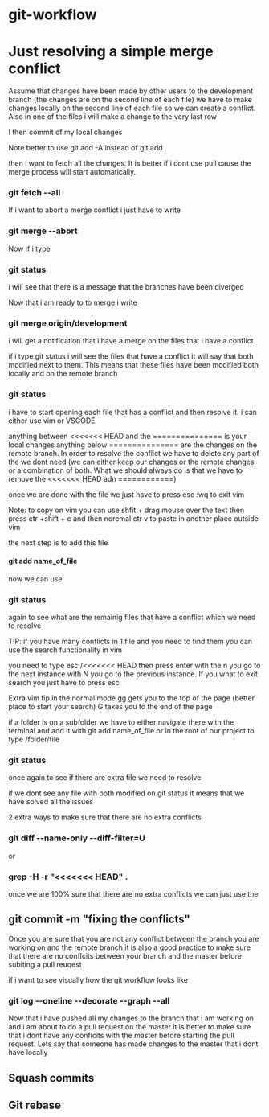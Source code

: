 # git-workflow

# Just resolving a simple merge conflict

Assume that changes have been made by other users to the development branch (the changes are on the second line of each file) we have to make changes locally on the second line of each file so we can create a conflict. Also in one of the files i will make a change to the very last row

I then commit of my local changes

Note better to use git add -A instead of git add .

then i want to fetch all the changes. It is better if i dont use pull cause the merge process will start automatically.

### git fetch --all

If i want to abort a merge conflict i just have to write

### git merge --abort

Now if i type

### git status

i will see that there is a message that the branches have been diverged

Now that i am ready to to merge i write

### git merge origin/development

i will get a notification that i have a merge on the files that i have a conflict.

if i type git status i will see the files that have a conflict it will say that both modified next to them. This means that these files have been modified both locally and on the remote branch

### git status

i have to start opening each file that has a conflict and then resolve it. i can either use vim or VSCODE

anything between <<<<<<< HEAD and the =============== is your local changes anything below =============== are the changes on the remote branch. In order to resolve the conflict we have to delete any part of the we dont need (we can either keep our changes or the remote changes or a combination of both. What we should always do is that we have to remove the <<<<<<< HEAD adn ============)

once we are done with the file we just have to press esc :wq to exit vim

Note: to copy on vim you can use shfit + drag mouse over the text then press ctr +shift + c and then noremal ctr v to paste in another place outside vim

the next step is to add this file

#### git add name_of_file

now we can use

### git status

again to see what are the remainig files that have a conflict which we need to resolve

TIP: if you have many conflicts in 1 file and you need to find them you can use the search functionality in vim

you need to type esc /<<<<<<< HEAD then press enter
with the n you go to the next instance with N you go to the previous instance. If you wnat to exit search you just have to press esc

Extra vim tip in the normal mode gg gets you to the top of the page (better place to start your search) G takes you to the end of the page

if a folder is on a subfolder we have to either navigate there with the terminal and add it with git add name_of_file or in the root of our project to type /folder/file

### git status

once again to see if there are extra file we need to resolve

if we dont see any file with both modified on git status it means that we have solved all the issues

2 extra ways to make sure that there are no extra conflicts

### git diff --name-only --diff-filter=U

or

### grep -H -r "<<<<<<< HEAD" .

once we are 100% sure that there are no extra conflicts we can just use the

## git commit -m "fixing the conflicts"

Once you are sure that you are not any conflict between the branch you are working on and the remote branch it is also a good practice to make sure that there are no conflcits between your branch and the master before subiting a pull reuqest

if i want to see visually how the git workflow looks like

### git log --oneline --decorate --graph --all

Now that i have pushed all my changes to the branch that i am working on and i am about to do a pull request on the master it is better to make sure that i dont have any conflcits with the master before starting the pull request. Lets say that someone has made changes to the master that i dont have locally

## Squash commits

## Git rebase
